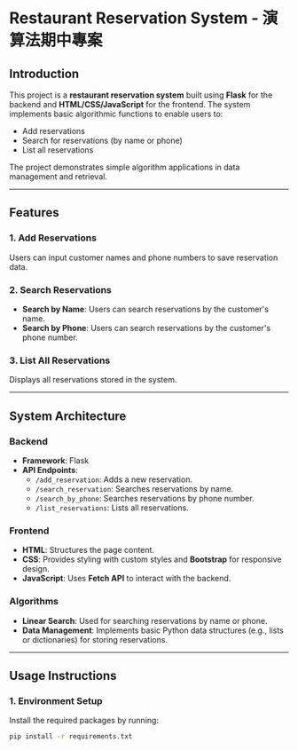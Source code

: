 # Restaurant Reservation System - 演算法期中專案

## Introduction
This project is a **restaurant reservation system** built using **Flask** for the backend and **HTML/CSS/JavaScript** for the frontend. The system implements basic algorithmic functions to enable users to:
- Add reservations
- Search for reservations (by name or phone)
- List all reservations

The project demonstrates simple algorithm applications in data management and retrieval.

---

## Features
### 1. Add Reservations  
Users can input customer names and phone numbers to save reservation data.

### 2. Search Reservations  
- **Search by Name**: Users can search reservations by the customer's name.  
- **Search by Phone**: Users can search reservations by the customer's phone number.

### 3. List All Reservations  
Displays all reservations stored in the system.

---

## System Architecture

### Backend
- **Framework**: Flask
- **API Endpoints**:
  - `/add_reservation`: Adds a new reservation.
  - `/search_reservation`: Searches reservations by name.
  - `/search_by_phone`: Searches reservations by phone number.
  - `/list_reservations`: Lists all reservations.

### Frontend
- **HTML**: Structures the page content.
- **CSS**: Provides styling with custom styles and **Bootstrap** for responsive design.
- **JavaScript**: Uses **Fetch API** to interact with the backend.

### Algorithms
- **Linear Search**: Used for searching reservations by name or phone.
- **Data Management**: Implements basic Python data structures (e.g., lists or dictionaries) for storing reservations.

---

## Usage Instructions

### 1. Environment Setup
Install the required packages by running:
```bash
pip install -r requirements.txt
